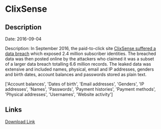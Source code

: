 # ClixSense

## Description

Date: 2016-09-04

Description:
In September 2016, the paid-to-click site <a href="http://cybercashworldwide.com/clixsense-has-been-hacked" target="_blank" rel="noopener">ClixSense suffered a data breach</a> which exposed 2.4 million subscriber identities. The breached data was then posted online by the attackers who claimed it was a subset of a larger data breach totalling 6.6 million records. The leaked data was extensive and included names, physical, email and IP addresses, genders and birth dates, account balances and passwords stored as plain text.


['Account balances', 'Dates of birth', 'Email addresses', 'Genders', 'IP addresses', 'Names', 'Passwords', 'Payment histories', 'Payment methods', 'Physical addresses', 'Usernames', 'Website activity']

## Links

[Download Link](https://link-to.net/1229997/720.0598243777602/dynamic/?r=aHR0cHM6Ly93d3cubWVkaWFmaXJlLmNvbS92aWV3L1ZDQW9lanJKdzRZOFhPdS9jbGl4c2Vuc2UuY29tL2ZpbGU=)